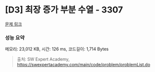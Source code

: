 # [D3] 최장 증가 부분 수열 - 3307 

[문제 링크](https://swexpertacademy.com/main/code/problem/problemDetail.do?contestProbId=AWBOKg-a6l0DFAWr) 

### 성능 요약

메모리: 23,012 KB, 시간: 126 ms, 코드길이: 1,714 Bytes



> 출처: SW Expert Academy, https://swexpertacademy.com/main/code/problem/problemList.do